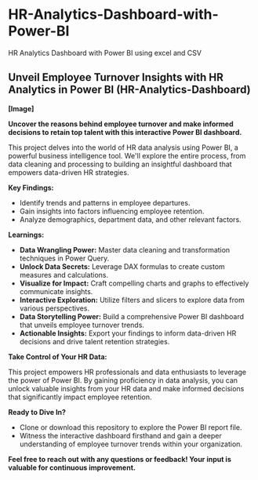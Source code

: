 # HR-Analytics-Dashboard-with-Power-BI
HR Analytics Dashboard with Power BI using excel and CSV
## Unveil Employee Turnover Insights with HR Analytics in Power BI (HR-Analytics-Dashboard)

**[Image]**

**Uncover the reasons behind employee turnover and make informed decisions to retain top talent with this interactive Power BI dashboard.**

This project delves into the world of HR data analysis using Power BI, a powerful business intelligence tool.  We'll explore the entire process, from data cleaning and processing to building an insightful dashboard that empowers data-driven HR strategies.

**Key Findings:**

* Identify trends and patterns in employee departures.
* Gain insights into factors influencing employee retention.
* Analyze demographics, department data, and other relevant factors.

**Learnings:**

* **Data Wrangling Power:** Master data cleaning and transformation techniques in Power Query.
* **Unlock Data Secrets:** Leverage DAX formulas to create custom measures and calculations.
* **Visualize for Impact:** Craft compelling charts and graphs to effectively communicate insights.
* **Interactive Exploration:** Utilize filters and slicers to explore data from various perspectives.
* **Data Storytelling Power:** Build a comprehensive Power BI dashboard that unveils employee turnover trends.
* **Actionable Insights:** Export your findings to inform data-driven HR decisions and drive talent retention strategies.

**Take Control of Your HR Data:**

This project empowers HR professionals and data enthusiasts to leverage the power of Power BI. By gaining proficiency in data analysis, you can unlock valuable insights from your HR data and make informed decisions that significantly impact employee retention.

**Ready to Dive In?**

* Clone or download this repository to explore the Power BI report file.
* Witness the interactive dashboard firsthand and gain a deeper understanding of employee turnover trends within your organization.

**Feel free to reach out with any questions or feedback! Your input is valuable for continuous improvement.**
